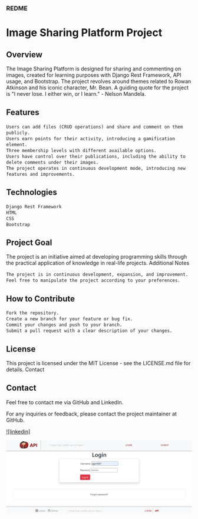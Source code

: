 ### REDME

# Image Sharing Platform Project

## Overview

The Image Sharing Platform is designed for sharing and commenting on images, created for learning purposes with Django Rest Framework, API usage, and Bootstrap. The project revolves around themes related to Rowan Atkinson and his iconic character, Mr. Bean. A guiding quote for the project is "I never lose. I either win, or I learn." - Nelson Mandela.

## Features

    Users can add files (CRUD operations) and share and comment on them publicly.
    Users earn points for their activity, introducing a gamification element.
    Three membership levels with different available options.
    Users have control over their publications, including the ability to delete comments under their images.
    The project operates in continuous development mode, introducing new features and improvements.

## Technologies

    Django Rest Framework
    HTML
    CSS
    Bootstrap

## Project Goal

The project is an initiative aimed at developing programming skills through the practical application of knowledge in real-life projects.
Additional Notes

    The project is in continuous development, expansion, and improvement.
    Feel free to manipulate the project according to your preferences.

## How to Contribute

    Fork the repository.
    Create a new branch for your feature or bug fix.
    Commit your changes and push to your branch.
    Submit a pull request with a clear description of your changes.

## License

This project is licensed under the MIT License - see the LICENSE.md file for details.
Contact

## Contact

Feel free to contact me via GitHub and LinkedIn.

For any inquiries or feedback, please contact the project maintainer at GitHub.

[![linkedin]](https://www.linkedin.com/in/annawalaszek/)

![Tekst zastępczy](static\images\screenshots\login_page.png)
